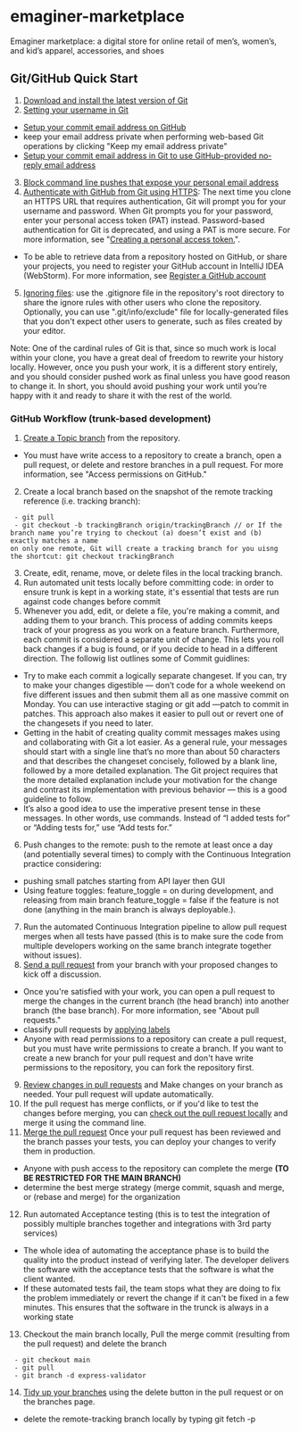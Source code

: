 # emaginer-marketplace
Emaginer marketplace: a digital store for online retail of men’s, women’s, and kid’s apparel, accessories, and shoes

## Git/GitHub Quick Start
1. [Download and install the latest version of Git](https://git-scm.com/downloads)
2. [Setting your username in Git](https://docs.github.com/en/free-pro-team@latest/github/using-git/setting-your-username-in-git)
 - [Setup your commit email address on GitHub](https://docs.github.com/en/free-pro-team@latest/github/setting-up-and-managing-your-github-user-account/setting-your-commit-email-address#setting-your-commit-email-address-on-github)
 - keep your email address private when performing web-based Git operations by clicking "Keep my email address private"
 - [Setup your commit email address in Git to use GitHub-provided no-reply email address](https://docs.github.com/en/free-pro-team@latest/github/setting-up-and-managing-your-github-user-account/setting-your-commit-email-address#setting-your-commit-email-address-in-git) 
3. [Block command line pushes that expose your personal email address](https://docs.github.com/en/free-pro-team@latest/github/setting-up-and-managing-your-github-user-account/blocking-command-line-pushes-that-expose-your-personal-email-address)
4. [Authenticate with GitHub from Git using HTTPS](https://docs.github.com/en/free-pro-team@latest/github/using-git/which-remote-url-should-i-use#cloning-with-https-urls): The next time you clone an HTTPS URL that requires authentication, Git will prompt you for your username and password. When Git prompts you for your password, enter your personal access token (PAT) instead. Password-based authentication for Git is deprecated, and using a PAT is more secure. For more information, see "[Creating a personal access token.](https://docs.github.com/en/free-pro-team@latest/github/authenticating-to-github/creating-a-personal-access-token)".
  - To be able to retrieve data from a repository hosted on GitHub, or share your projects, you need to register your GitHub account in IntelliJ IDEA (WebStorm). For more information, see [Register a GitHub account](https://www.jetbrains.com/help/idea/github.html#register-account) 
5. [Ignoring files](https://docs.github.com/en/free-pro-team@latest/github/using-git/ignoring-files): use the .gitignore file in the repository's root directory to share the ignore rules with other users who clone the repository. Optionally, you can use ".git/info/exclude" file for locally-generated files that you don't expect other users to generate, such as files created by your editor. 
 
 Note: One of the cardinal rules of Git is that, since so much work is local within your clone, you have a great deal of freedom to rewrite your history locally. However, once you push your work, it is a different story entirely, and you should consider pushed work as final unless you have good reason to change it. In short, you should avoid pushing your work until you’re happy with it and ready to share it with the rest of the world.

### GitHub Workflow (trunk-based development)
1. [Create a Topic branch](https://docs.github.com/en/free-pro-team@latest/github/collaborating-with-issues-and-pull-requests/creating-and-deleting-branches-within-your-repository) from the repository. 
 - You must have write access to a repository to create a branch, open a pull request, or delete and restore branches in a pull request. For more information, see "Access permissions on GitHub."
2. Create a local branch based on the snapshot of the remote tracking reference (i.e. tracking branch): 
```
 - git pull
 - git checkout -b trackingBranch origin/trackingBranch // or If the branch name you’re trying to checkout (a) doesn’t exist and (b) exactly matches a name 
on only one remote, Git will create a tracking branch for you uisng the shortcut: git checkout trackingBranch
```
3. Create, edit, rename, move, or delete files in the local tracking branch.
4. Run automated unit tests locally before committing code: in order to ensure trunk is kept in a working state, it's essential that tests are run against code changes before commit
5. Whenever you add, edit, or delete a file, you're making a commit, and adding them to your branch. This process of adding commits keeps track of your progress as you work on a feature branch. Furthermore, each commit is considered a separate unit of change. This lets you roll back changes if a bug is found, or if you decide to head in a different direction. The followig list outlines some of Commit guidlines:
 - Try to make each commit a logically separate changeset. If you can, try to make your changes digestible — don’t code for a whole weekend on five different issues and then submit them all as one massive commit on Monday. You can use interactive staging or git add —patch to commit in patches. This approach also makes it easier to pull out or revert one of the changesets if you need to later.
 - Getting in the habit of creating quality commit messages makes using and collaborating with Git a lot easier. As a general rule, your messages should start with a single line that’s no more than about 50 characters and that describes the changeset concisely, followed by a blank line, followed by a more detailed explanation. The Git project requires that the more detailed explanation include your motivation for the change and contrast its implementation with previous behavior — this is a good guideline to follow.
 - It’s also a good idea to use the imperative present tense in these messages. In other words, use commands. Instead of “I added tests for” or “Adding tests for,” use “Add tests for.”
6. Push changes to the remote: push to the remote at least once a day (and potentially several times) to comply with the Continuous Integration practice considering:
 - pushing small patches starting from API layer then GUI
 - Using feature toggles: feature_toggle = on during development, and releasing from main branch feature_toggle = false if the feature is not done (anything in the main branch is always deployable.).
7. Run the automated Continuous Integration pipeline to allow pull request merges when all tests have passed (this is to make sure the code from multiple developers working on the same branch integrate together without issues).
8. [Send a pull request](https://docs.github.com/en/free-pro-team@latest/github/collaborating-with-issues-and-pull-requests/creating-a-pull-request) from your branch with your proposed changes to kick off a discussion.
 - Once you're satisfied with your work, you can open a pull request to merge the changes in the current branch (the head branch) into another branch (the base branch). For more information, see "About pull requests."
 - classify pull requests by [applying labels](https://docs.github.com/en/github/managing-your-work-on-github/managing-labels#applying-labels-to-issues-and-pull-requests)
 - Anyone with read permissions to a repository can create a pull request, but you must have write permissions to create a branch. If you want to create a new branch for your pull request and don't have write permissions to the repository, you can fork the repository first.
9. [Review changes in pull requests](https://docs.github.com/en/github/collaborating-with-issues-and-pull-requests/reviewing-changes-in-pull-requests) and Make changes on your branch as needed. Your pull request will update automatically.
10. If the pull request has merge conflicts, or if you'd like to test the changes before merging, you can [check out the pull request locally](https://docs.github.com/en/github/collaborating-with-issues-and-pull-requests/checking-out-pull-requests-locally) and merge it using the command line.
11. [Merge the pull request](https://docs.github.com/en/free-pro-team@latest/github/collaborating-with-issues-and-pull-requests/merging-a-pull-request) Once your pull request has been reviewed and the branch passes your tests, you can deploy your changes to verify them in production. 
 - Anyone with push access to the repository can complete the merge **(TO BE RESTRICTED FOR THE MAIN BRANCH)**
 - determine the best merge strategy (merge commit, squash and merge, or (rebase and merge) for the organization
12. Run automated Acceptance testing (this is to test the integration of possibly multiple branches together and integrations with 3rd party services) 
 - The whole idea of automating the acceptance phase is to build the quality into the product instead of verifying later. The developer delivers the software with the acceptance tests that the software is what the client wanted.
 - If these automated tests fail, the team stops what they are doing to fix the problem immediately or revert the change if it can't be fixed in a few minutes. This ensures that the software in the trunck is always in a working state
13. Checkout the main branch locally, Pull the merge commit (resulting from the pull request) and delete the branch
```
 - git checkout main
 - git pull
 - git branch -d express-validator
```
14. [Tidy up your branches](https://docs.github.com/en/free-pro-team@latest/github/administering-a-repository/deleting-and-restoring-branches-in-a-pull-request) using the delete button in the pull request or on the branches page.
- delete the remote-tracking branch locally by typing git fetch -p 





